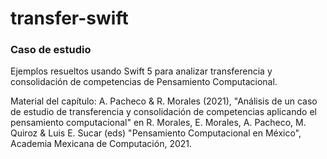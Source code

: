 # transfer-swift

### Caso de estudio

Ejemplos resueltos usando Swift 5 para analizar transferencia y consolidación de competencias de Pensamiento Computacional.

Material del capítulo: A. Pacheco & R. Morales (2021), "Análisis de un caso de estudio de transferencia y consolidación de competencias aplicando el pensamiento computacional" en R. Morales, E. Morales, A. Pacheco, M. Quiroz & Luis E. Sucar (eds) "Pensamiento Computacional en México", Academia Mexicana de Computación, 2021.
